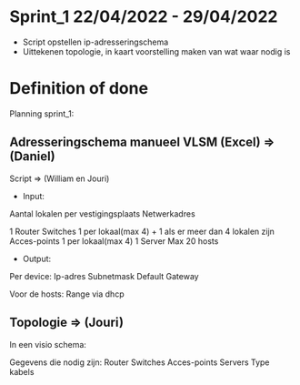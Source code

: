 # Sprint_1 22/04/2022 - 29/04/2022

-	Script opstellen ip-adresseringschema
-	Uittekenen topologie, in kaart voorstelling maken van wat waar nodig is

# Definition of done

Planning sprint_1:

## Adresseringschema manueel VLSM (Excel) => (Daniel)

Script => (William en Jouri)

*	Input:

Aantal lokalen per vestigingsplaats
Netwerkadres


1 Router
Switches 1 per lokaal(max 4) + 1 als er meer dan 4 lokalen zijn
Acces-points 1 per lokaal(max 4) 
1 Server
Max 20 hosts

*	Output:

Per device:
Ip-adres
Subnetmask
Default Gateway

Voor de hosts:
Range via dhcp


## Topologie => (Jouri)

In een visio schema:

Gegevens die nodig zijn:
Router
Switches
Acces-points
Servers
Type kabels



